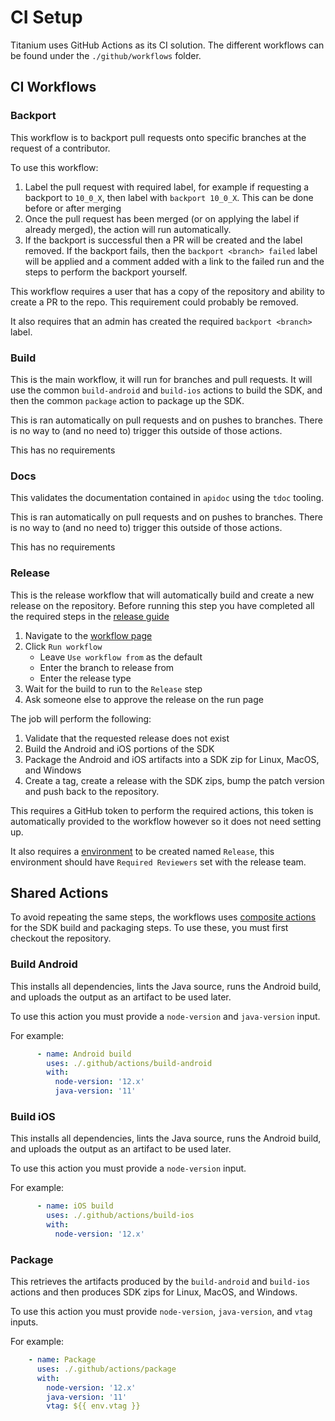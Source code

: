 # CI Setup

Titanium uses GitHub Actions as its CI solution. The different workflows can be found under the `./github/workflows` folder.

## CI Workflows

### Backport

This workflow is to backport pull requests onto specific branches at the request of a contributor.

To use this workflow:

1. Label the pull request with required label, for example if requesting a backport to `10_0_X`, then label with `backport 10_0_X`. This can be done before or after merging
2. Once the pull request has been merged (or on applying the label if already merged), the action will run automatically.
3. If the backport is successful then a PR will be created and the label removed. If the backport fails, then the `backport <branch> failed` label will be applied and a comment added with a link to the failed run and the steps to perform the backport yourself.

This workflow requires a user that has a copy of the repository and ability to create a PR to the repo. This requirement could probably be removed.

It also requires that an admin has created the required `backport <branch>` label.

### Build

This is the main workflow, it will run for branches and pull requests. It will use the common `build-android` and `build-ios` actions to build the SDK, and then the common `package` action to package up the SDK.

This is ran automatically on pull requests and on pushes to branches. There is no way to (and no need to) trigger this outside of those actions.

This has no requirements

### Docs

This validates the documentation contained in `apidoc` using the `tdoc` tooling.

This is ran automatically on pull requests and on pushes to branches. There is no way to (and no need to) trigger this outside of those actions.

This has no requirements

### Release

This is the release workflow that will automatically build and create a new release on the repository. Before running this step you have completed all the required steps in the [release guide](./releasing-the-sdk.md)

1. Navigate to the [workflow page](https://github.com/appcelerator/titanium_mobile/actions/workflows/release.yml)
2. Click `Run workflow`
   * Leave `Use workflow from` as the default
   * Enter the branch to release from
   * Enter the release type
3. Wait for the build to run to the `Release` step
4. Ask someone else to approve the release on the run page

The job will perform the following:

1. Validate that the requested release does not exist
2. Build the Android and iOS portions of the SDK
3. Package the Android and iOS artifacts into a SDK zip for Linux, MacOS, and Windows
4. Create a tag, create a release with the SDK zips, bump the patch version and push back to the repository.

This requires a GitHub token to perform the required actions, this token is automatically provided to the workflow however so it does not need setting up.

It also requires a [environment](https://docs.github.com/en/actions/deployment/targeting-different-environments/using-environments-for-deployment) to be created named `Release`, this environment should have `Required Reviewers` set with the release team.

## Shared Actions

To avoid repeating the same steps, the workflows uses [composite actions](https://docs.github.com/en/actions/creating-actions/creating-a-composite-action) for the SDK build and packaging steps. To use these, you must first checkout the repository.

### Build Android

This installs all dependencies, lints the Java source, runs the Android build, and uploads the output as an artifact to be used later.

To use this action you must provide a `node-version` and `java-version` input.

For example:

```yml
      - name: Android build
        uses: ./.github/actions/build-android
        with:
          node-version: '12.x'
          java-version: '11'
```

### Build iOS

This installs all dependencies, lints the Java source, runs the Android build, and uploads the output as an artifact to be used later.

To use this action you must provide a `node-version` input.

For example:

```yml
      - name: iOS build
        uses: ./.github/actions/build-ios
        with:
          node-version: '12.x'
```

### Package

This retrieves the artifacts produced by the `build-android` and `build-ios` actions and then produces SDK zips for Linux, MacOS, and Windows.

To use this action you must provide `node-version`, `java-version`, and `vtag` inputs.

For example:

```yml
    - name: Package
      uses: ./.github/actions/package
      with:
        node-version: '12.x'
        java-version: '11'
        vtag: ${{ env.vtag }}
```
